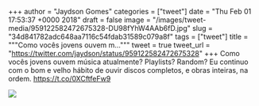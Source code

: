 
+++
author = "Jaydson Gomes"
categories = ["tweet"]
date = "Thu Feb 01 17:53:37 +0000 2018"
draft = false
image = "/images/tweet-media/959122582472675328-DU98fYhW4AAb6fD.jpg"
slug = "34d841782adc648aa7116c54fdab31589c079a8f"
tags = ["tweet"]
title = """Como vocês jovens ouvem m..."""
tweet = true
tweet_url = "https://twitter.com/jaydson/status/959122582472675328"
+++
Como vocês jovens ouvem música atualmente? Playlists? Random?
Eu continuo com o bom e velho hábito de ouvir discos completos, e obras inteiras, na ordem. https://t.co/0XCftfeFw9

![](/images/tweet-media/959122582472675328-DU98fYhW4AAb6fD.jpg)